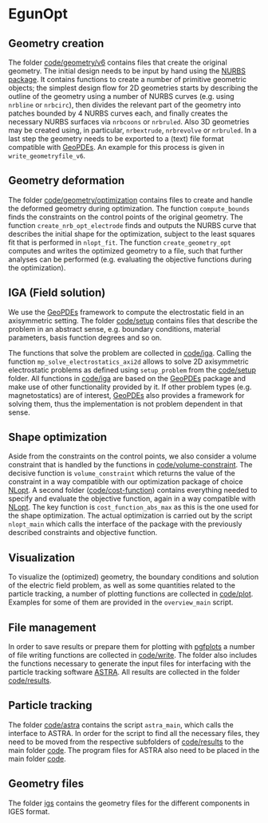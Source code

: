 # EgunOpt

## Geometry creation
The folder [code/geometry/v6](https://github.com/temf/EgunOpt/tree/main/code/geometry/v6) contains files that create the original geometry. The initial design needs to be input by hand using the [NURBS package](https://octave.sourceforge.io/nurbs/). It contains functions to create a number of primitive geometric objects; the simplest design flow for 2D geometries starts by describing the outline of the geometry using a number of NURBS curves (e.g. using `nrbline` or `nrbcirc`), then divides the relevant part of the geometry into patches bounded by 4 NURBS curves each, and finally creates the necessary NURBS surfaces via `nrbcoons` or `nrbruled`. Also 3D geometries may be created using, in particular, `nrbextrude`, `nrbrevolve` or `nrbruled`.
In a last step the geometry needs to be exported to a (text) file format compatible with [GeoPDEs](http://rafavzqz.github.io/geopdes/). An example for this process is given in `write_geometryfile_v6`.

## Geometry deformation
The folder [code/geometry/optimization](https://github.com/temf/EgunOpt/tree/main/code/geometry/optimization) contains files to create and handle the deformed geometry during optimization. The function `compute_bounds` finds the constraints on the control points of the original geometry. The function `create_nrb_opt_electrode` finds and outputs the NURBS curve that describes the initial shape for the optimization, subject to the least squares fit that is performed in `nlopt_fit`. The function `create_geometry_opt` computes and writes the optimized geometry to a file, such that further analyses can be performed (e.g. evaluating the objective functions during the optimization).

## IGA (Field solution)
We use the [GeoPDEs](http://rafavzqz.github.io/geopdes/) framework to compute the electrostatic field in an axisymmetric setting. The folder [code/setup](https://github.com/temf/EgunOpt/tree/main/code/setup) contains files that describe the problem in an abstract sense, e.g. boundary conditions, material parameters, basis function degrees and so on.

The functions that solve the problem are collected in [code/iga](https://github.com/temf/EgunOpt/tree/main/code/iga). Calling the function `mp_solve_electrostatics_axi2d` allows to solve 2D axisymmetric electrostatic problems as defined using `setup_problem` from the [code/setup](https://github.com/temf/EgunOpt/tree/main/code/setup) folder.
All functions in [code/iga](https://github.com/temf/EgunOpt/tree/main/code/iga) are based on the [GeoPDEs](http://rafavzqz.github.io/geopdes/) package and make use of other functionality provided by it. If other problem types (e.g. magnetostatics) are of interest, [GeoPDEs](http://rafavzqz.github.io/geopdes/) also provides a framework for solving them, thus the implementation is not problem dependent in that sense.

## Shape optimization
Aside from the constraints on the control points, we also consider a volume constraint that is handled by the functions in [code/volume-constraint](https://github.com/temf/EgunOpt/tree/main/code/volume-constraint). The decisive function is `volume_constraint` which returns the value of the constraint in a way compatible with our optimization package of choice [NLopt](http://github.com/stevengj/nlopt).
A second folder ([code/cost-function](https://github.com/temf/EgunOpt/tree/main/code/cost-function)) contains everything needed to specify and evaluate the objective function, again in a way compatible with [NLopt](http://github.com/stevengj/nlopt). The key function is `cost_function_abs_max` as this is the one used for the shape optimization.
The actual optimization is carried out by the script `nlopt_main` which calls the interface of the package with the previously described constraints and objective function.

## Visualization
To visualize the (optimized) geometry, the boundary conditions and solution of the electric field problem, as well as some quantities related to the particle tracking, a number of plotting functions are collected in [code/plot](https://github.com/temf/EgunOpt/tree/main/code/plot). Examples for some of them are provided in the `overview_main` script.

## File management
In order to save results or prepare them for plotting with [pgfplots](https://ctan.org/pkg/pgfplots?lang=en) a number of file writing functions are collected in [code/write](https://github.com/temf/EgunOpt/tree/main/code/write). The folder also includes the functions necessary to generate the input files for interfacing with the particle tracking software [ASTRA](https://www.desy.de/~mpyflo/).
All results are collected in the folder [code/results](https://github.com/temf/EgunOpt/tree/main/code/results).

## Particle tracking
The folder [code/astra](https://github.com/temf/EgunOpt/tree/main/code/astra) contains the script `astra_main`, which calls the interface to ASTRA. In order for the script to find all the necessary files, they need to be moved from the respective subfolders of [code/results](https://github.com/temf/EgunOpt/tree/main/code/results) to the main folder [code](https://github.com/temf/EgunOpt/tree/main/code). The program files for ASTRA also need to be placed in the main folder [code](https://github.com/temf/EgunOpt/tree/main/code).

## Geometry files
The folder [igs](https://github.com/temf/EgunOpt/tree/main/code/astra) contains the geometry files for the different components in IGES format.
